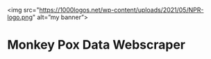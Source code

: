 <img src="https://1000logos.net/wp-content/uploads/2021/05/NPR-logo.png" alt=”my banner”>

# Monkey Pox Data Webscraper



